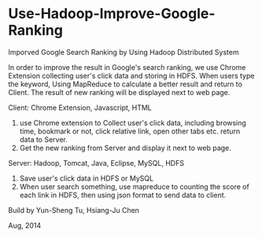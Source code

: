 # Use-Hadoop-Improve-Google-Ranking
Imporved Google Search Ranking by Using Hadoop Distributed System

In order to improve the result in Google's search ranking, we use Chrome Extension collecting user's click data and storing in HDFS. When users type the keyword, Using MapReduce to calculate a better result and return to Client. The result of new ranking will be displayed next to web page.

Client: Chrome Extension, Javascript, HTML
1. use Chrome extension to Collect user's click data, including browsing time, bookmark or not, click relative link, open other tabs etc. return data to Server.
2. Get the new ranking from Server and display it next to web page.

Server: Hadoop, Tomcat, Java, Eclipse, MySQL, HDFS
1. Save user's click data in HDFS or MySQL
2. When user search something, use mapreduce to counting the score of each link in HDFS, then using json format to send data to client.

Build by Yun-Sheng Tu, Hsiang-Ju Chen

Aug, 2014
